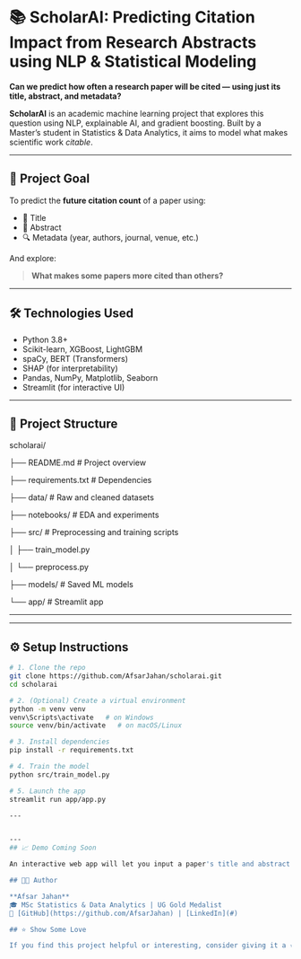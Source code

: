 # 📚 ScholarAI: Predicting Citation Impact from Research Abstracts using NLP & Statistical Modeling

**Can we predict how often a research paper will be cited — using just its title, abstract, and metadata?**

**ScholarAI** is an academic machine learning project that explores this question using NLP, explainable AI, and gradient boosting. Built by a Master’s student in Statistics & Data Analytics, it aims to model what makes scientific work *citable*.

---

## 🎯 Project Goal

To predict the **future citation count** of a paper using:

- 📝 Title
- 📄 Abstract
- 🔍 Metadata (year, authors, journal, venue, etc.)

And explore:

> **What makes some papers more cited than others?**

---

## 🛠️ Technologies Used

- Python 3.8+
- Scikit-learn, XGBoost, LightGBM
- spaCy, BERT (Transformers)
- SHAP (for interpretability)
- Pandas, NumPy, Matplotlib, Seaborn
- Streamlit (for interactive UI)

---

## 📁 Project Structure



scholarai/

├── README.md # Project overview

├── requirements.txt # Dependencies

├── data/ # Raw and cleaned datasets

├── notebooks/ # EDA and experiments

├── src/ # Preprocessing and training scripts

│ ├── train_model.py

│ └── preprocess.py

├── models/ # Saved ML models

└── app/ # Streamlit app

---


---

## ⚙️ Setup Instructions

```bash
# 1. Clone the repo
git clone https://github.com/AfsarJahan/scholarai.git
cd scholarai

# 2. (Optional) Create a virtual environment
python -m venv venv
venv\Scripts\activate   # on Windows
source venv/bin/activate   # on macOS/Linux

# 3. Install dependencies
pip install -r requirements.txt

# 4. Train the model
python src/train_model.py

# 5. Launch the app
streamlit run app/app.py

---


---
## 📈 Demo Coming Soon

An interactive web app will let you input a paper's title and abstract — and get a predicted citation count, plus SHAP visualizations for interpretability.

## 👩‍💻 Author

**Afsar Jahan**  
🎓 MSc Statistics & Data Analytics | UG Gold Medalist  
🔗 [GitHub](https://github.com/AfsarJahan) | [LinkedIn](#)

## ⭐ Show Some Love

If you find this project helpful or interesting, consider giving it a ⭐ on GitHub or sharing it with others!
